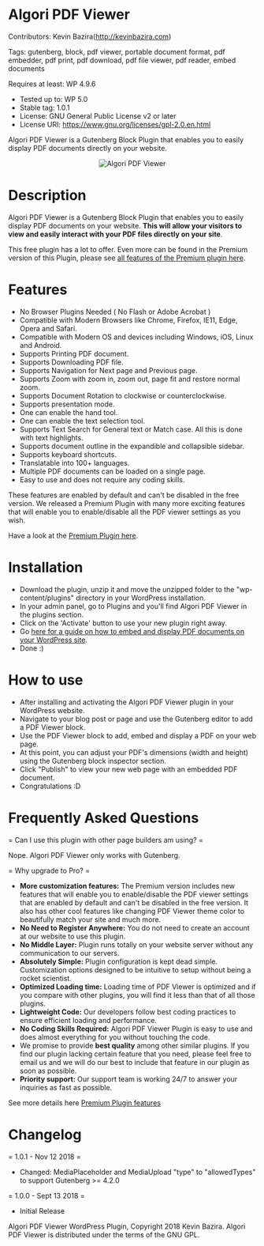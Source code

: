 # Algori PDF Viewer

Contributors: Kevin Bazira(http://kevinbazira.com)

Tags: gutenberg, block, pdf viewer, portable document format, pdf embedder, pdf print, pdf download, pdf file viewer, pdf reader, embed documents

Requires at least: WP 4.9.6
* Tested up to: WP 5.0
* Stable tag: 1.0.1
* License: GNU General Public License v2 or later
* License URI: https://www.gnu.org/licenses/gpl-2.0.en.html

Algori PDF Viewer is a Gutenberg Block Plugin that enables you to easily display PDF documents directly on your website.

<p align="center">
  <img src="https://ps.w.org/algori-pdf-viewer/assets/screenshot-1.gif" alt="Algori PDF Viewer">
</p>

# Description 

Algori PDF Viewer is a Gutenberg Block Plugin that enables you to easily display PDF documents on your website. **This will allow your visitors to view and easily interact with your PDF files directly on your site**.

This free plugin has a lot to offer. Even more can be found in the Premium version of this Plugin, please see [all features of the Premium plugin here](http://www.kevinbazira.com/blog/article/algori-pdf-viewer-pro-for-wordpress-gutenberg#features).

# Features

* No Browser Plugins Needed ( No Flash or Adobe Acrobat )
* Compatible with Modern Browsers like Chrome, Firefox, IE11, Edge, Opera and Safari.
* Compatible with Modern OS and devices including Windows, iOS, Linux and Android.
* Supports Printing PDF document.
* Supports Downloading PDF file.
* Supports Navigation for Next page and Previous page.
* Supports Zoom with zoom in, zoom out, page fit and restore normal zoom.
* Supports Document Rotation to clockwise or counterclockwise.
* Supports presentation mode.
* One can enable the hand tool.
* One can enable the text selection tool.
* Supports Text Search for General text or Match case. All this is done with text highlights.
* Supports document outline in the expandible and collapsible sidebar.
* Supports keyboard shortcuts.
* Translatable into 100+ languages.
* Multiple PDF documents can be loaded on a single page.
* Easy to use and does not require any coding skills.

These features are enabled by default and can't be disabled in the free version. We released a Premium Plugin with many more exciting features that will enable you to enable/disable all the PDF viewer settings as you wish.

Have a look at the [Premium Plugin here](http://www.kevinbazira.com/blog/article/algori-pdf-viewer-pro-for-wordpress-gutenberg).

# Installation

* Download the plugin, unzip it and move the unzipped folder to the "wp-content/plugins" directory in your WordPress installation.
* In your admin panel, go to Plugins and you'll find Algori PDF Viewer in the plugins section.
* Click on the 'Activate' button to use your new plugin right away.
* Go [here for a guide on how to embed and display PDF documents on your WordPress site](http://www.kevinbazira.com/blog/article/algori-pdf-viewer-pro-for-wordpress-gutenberg#documentation).
* Done :)

# How to use 

* After installing and activating the Algori PDF Viewer plugin in your WordPress website.
* Navigate to your blog post or page and use the Gutenberg editor to add a PDF Viewer block.
* Use the PDF Viewer block to add, embed and display a PDF on your web page.
* At this point, you can adjust your PDF's dimensions (width and height) using the Gutenberg block inspector section.
* Click "Publish" to view your new web page with an embedded PDF document.
* Congratulations :D

# Frequently Asked Questions

= Can I use this plugin with other page builders am using? =

Nope. Algori PDF Viewer only works with Gutenberg.

= Why upgrade to Pro? =

* **More customization features:** The Premium version includes new features that will enable you to enable/disable the PDF viewer settings that are enabled by default and can't be disabled in the free version. It also has other cool features like changing PDF Viewer theme color to beautifully match your site and much more.
* **No Need to Register Anywhere:** You do not need to create an account at our website to use this plugin.
* **No Middle Layer:** Plugin runs totally on your website server without any communication to our servers.
* **Absolutely Simple:** Plugin configuration is kept dead simple. Customization options designed to be intuitive to setup without being a rocket scientist.
* **Optimized Loading time:** Loading time of PDF Viewer is optimized and if you compare with other plugins, you will find it less than that of all those plugins.
* **Lightweight Code:** Our developers follow best coding practices to ensure efficient loading and performance.
* **No Coding Skills Required:** Algori PDF Viewer Plugin is easy to use and does almost everything for you without touching the code.
* We promise to provide **best quality** among other similar plugins. If you find our plugin lacking certain feature that you need, please feel free to email us and we will do our best to include that feature in our plugin as soon as possible.
* **Priority support:** Our support team is working 24/7 to answer your inquiries as fast as possible.

See more details here [Premium Plugin features](http://www.kevinbazira.com/blog/article/algori-pdf-viewer-pro-for-wordpress-gutenberg)

# Changelog

= 1.0.1 - Nov 12 2018 =
* Changed: MediaPlaceholder and MediaUpload "type" to "allowedTypes" to support Gutenberg >= 4.2.0

= 1.0.0 - Sept 13 2018 =
* Initial Release


Algori PDF Viewer WordPress Plugin, Copyright 2018 Kevin Bazira.
Algori PDF Viewer is distributed under the terms of the GNU GPL.